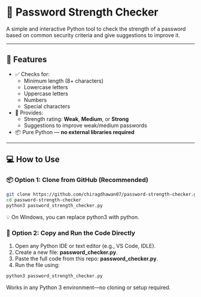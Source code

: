 # 🔐 Password Strength Checker

A simple and interactive Python tool to check the strength of a password based on common security criteria and give suggestions to improve it.

---

## 🚀 Features

- ✅ Checks for:
  - Minimum length (8+ characters)
  - Lowercase letters
  - Uppercase letters
  - Numbers
  - Special characters
- 🧠 Provides:
  - Strength rating: **Weak**, **Medium**, or **Strong**
  - Suggestions to improve weak/medium passwords
- 📦 Pure Python — **no external libraries required**

---

## 💻 How to Use

### 📦 Option 1: Clone from GitHub (Recommended)

```bash
git clone https://github.com/chiragdhawan07/password-strength-checker.git
cd password-strength-checker
python3 password_strength_checker.py
```
💡 On Windows, you can replace python3 with python.


### 🧾 Option 2: Copy and Run the Code Directly

1. Open any Python IDE or text editor (e.g., VS Code, IDLE).
2. Create a new file: **password_checker.py**.
3. Paste the full code from this repo: **password_checker.py**.
4. Run the file using:

```bash
python3 password_strength_checker.py
```
Works in any Python 3 environment—no cloning or setup required.

 
